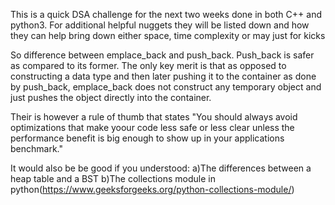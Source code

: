 This is a quick DSA challenge for the next two weeks done in both C++ and python3. For additional helpful nuggets
they will be listed down and how they can help bring down either space, time complexity or may just for kicks

So difference between emplace_back and push_back. Push_back is safer as compared to its former. The only key merit is that as opposed to
constructing a data type and then later pushing it to the container as done by push_back, emplace_back does not construct any temporary object and just pushes the object directly into the container.

Their is however a rule of thumb that states "You should always avoid optimizations that make yoour code less safe or less clear unless the performance benefit is big enough to show up in your applications benchmark."



It would also be be good if you understood:
a)The differences between a heap table and a BST
b)The collections module in python(https://www.geeksforgeeks.org/python-collections-module/)
